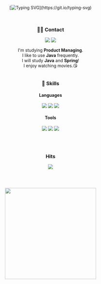 <div align="center">
<br><br>
 
[![Typing SVG](https://readme-typing-svg.herokuapp.com?font=Oleo+Script&color=D3CAE7&size=35&center=true&height=53&lines=%E3%80%80%E3%80%80Hi%2C+there;+I'm+HyeonJeong.;Nice+to+meet+you!)](https://git.io/typing-svg)

<br>

<!-- Hyeonjeong's profile -->
 ### 🤙🏻 Contact
 <p>
  <img src="https://img.shields.io/badge/@study_hj_519-E4405F?style=flat-square&logo=Instagram&logoColor=white"/> 
  <img src="https://img.shields.io/badge/ynnej519@gmail.com-EA4335?style=flat-square&logo=Gmail&logoColor=white"/> 
  <br>
 </p>
 <p>
  I'm studying <b>Product Managing</b>.<br>
  I like to use <b>Java</b> frequently.<br>
  I will study <b>Java</b> and <b>Spring</b>! <br>
  I enjoy watching movies.😘 <br><br>
</p>

 ### 💪 Skills
#### Languages
<p>
  <img src="https://img.shields.io/badge/Python-3776AB?style=flat-square&logo=Python&logoColor=white"/>
  <img src="https://img.shields.io/badge/Java-007396?style=flat-square&logo=Java&logoColor=white"/>
  <img src="https://img.shields.io/badge/Html5-E34F26?style=flat-square&logo=Html5&logoColor=white"/>
</p>

#### Tools
<p>
  <img src="https://img.shields.io/badge/Slack-4A154B?style=flat-square&logo=Slack&logoColor=white"/>
  <img src="https://img.shields.io/badge/IntelliJIDEA-000000?style=flat-square&logo=IntelliJIDEA&logoColor=white"/>
  <img src="https://img.shields.io/badge/GitHub-181717?style=flat-square&logo=GitHub&logoColor=white"/>
</p>
 <br><br>
 
  ### Hits
 <p>
 <a href="https://hits.seeyoufarm.com"><img src="https://hits.seeyoufarm.com/api/count/incr/badge.svg?url=https%3A%2F%2Fgithub.com%2FHyeonJeong519%2F&count_bg=%23F3B7B0&title_bg=%23FF4848&icon=&icon_color=%23A6A3A3&title=hits&edge_flat=false"/></a>
</p>
<br><br>
<p>
<a href="https://solved.ac/profile/blockb7929"><img src="http://mazassumnida.wtf/api/v2/generate_badge?boj=blockb7929" style="vertical-align:top" width="300px;" /></a>
 </p>
